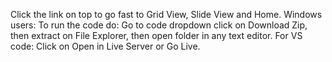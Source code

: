 Click the link on top to go fast to Grid View, Slide View and Home.
Windows users:
To run the code do:
Go to code dropdown click on Download Zip, then extract on File Explorer, then open folder in any text editor.
For VS code:
Click on Open in Live Server or Go Live.
